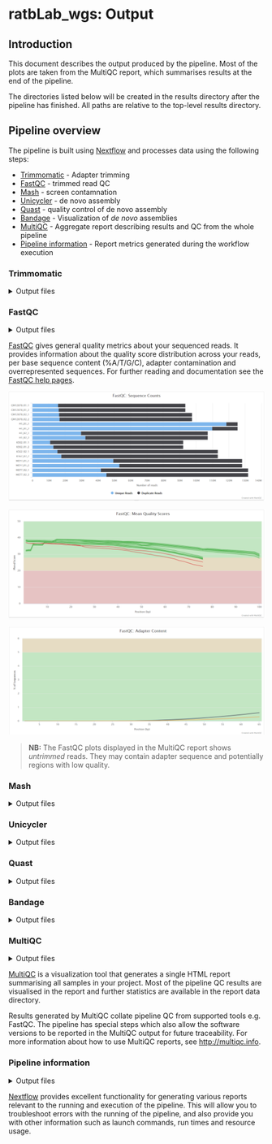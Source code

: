 # ratbLab_wgs: Output

## Introduction

This document describes the output produced by the pipeline. Most of the plots are taken from the MultiQC report, which summarises results at the end of the pipeline.

The directories listed below will be created in the results directory after the pipeline has finished. All paths are relative to the top-level results directory.

<!-- TODO nf-core: Write this documentation describing your workflow's output -->

## Pipeline overview

The pipeline is built using [Nextflow](https://www.nextflow.io/) and processes data using the following steps:

* [Trimmomatic](#trimmomatic) - Adapter trimming
* [FastQC](#fastqc) - trimmed read QC
* [Mash](#mash) - screen contamnation
* [Unicycler](#unicycler) - de novo assembly
* [Quast](#quast) - quality control of de novo assembly
* [Bandage](#bandage) - Visualization of *de novo* assemblies
* [MultiQC](#multiqc) - Aggregate report describing results and QC from the whole pipeline
* [Pipeline information](#pipeline-information) - Report metrics generated during the workflow execution

### Trimmomatic

<details markdown="1">
<summary>Output files</summary>

* `processing/trimmomatic`
    * `*{paired,unpaired}.trim_{1,2}.fastq.gz*`: Trimmed reads.
    * `*.summary`: Summary of adapter trimming.

[Trimmomatic](https://github.com/usadellab/Trimmomatic) is a software tool commonly used in bioinformatics and genomics research for quality control and preprocessing of high-throughput sequencing data, particularly from Next-Generation Sequencing (NGS) technologies. It helps to remove adapter sequences, low-quality reads, and other artifacts from raw sequencing data, resulting in cleaner and more reliable data for downstream analysis.
</details>

### FastQC

<details markdown="1">
<summary>Output files</summary>

* `processing/fastqc/`
    * `*_fastqc.html`: FastQC report containing quality metrics.
    * `*_fastqc.zip`: Zip archive containing the FastQC report, tab-delimited data file and plot images.

</details>

[FastQC](http://www.bioinformatics.babraham.ac.uk/projects/fastqc/) gives general quality metrics about your sequenced reads. It provides information about the quality score distribution across your reads, per base sequence content (%A/T/G/C), adapter contamination and overrepresented sequences. For further reading and documentation see the [FastQC help pages](http://www.bioinformatics.babraham.ac.uk/projects/fastqc/Help/).

![MultiQC - FastQC sequence counts plot](images/mqc_fastqc_counts.png)

![MultiQC - FastQC mean quality scores plot](images/mqc_fastqc_quality.png)

![MultiQC - FastQC adapter content plot](images/mqc_fastqc_adapter.png)

> **NB:** The FastQC plots displayed in the MultiQC report shows _untrimmed_ reads. They may contain adapter sequence and potentially regions with low quality.


### Mash

<details markdown="1">
<summary>Output files</summary>

* `contamination_screen/screen`
    * `*.trim_{1,2}.screen`: Mash screen output. 

[Mash](https://github.com/marbl/Mash) is a bioinformatics tool used for fast genome and metagenome distance estimation. It calculates pairwise distances between genomic sequences or metagenomic samples based on their k-mer content. Mash is commonly used to identify relatedness between genomes, classify strains, detect contamination, and perform large-scale genomic comparisons. It is known for its speed and scalability, making it useful for analyzing large datasets in a time-efficient manner.

</details>

### Unicycler

<details markdown="1">
<summary>Output files</summary>

* `assembly/unicycler`
    * `*.scafolds.fa.gz`: Genome *de novo* assemblies
    * `*.assembly.gfa.gz`: 
    * `*.unicycler.log` : Assembly logs

[Unicycler](https://github.com/rrwick/Unicycler) is a bioinformatics tool used for hybrid assembly of bacterial genomes. It combines the strengths of both de novo assembly and read mapping approaches to generate high-quality, complete genome assemblies from Illumina short reads and long-read sequencing technologies such as Oxford Nanopore or PacBio. Unicycler employs a multi-step process that involves initial assembly, read mapping, error correction, and polishing to generate a single circularized contig representing the complete genome. It is widely used in bacterial genomics research to obtain accurate and comprehensive genome assemblies.

</details>

### Quast

<details markdown="1">
<summary>Output files</summary>

* `assembly/unicycler/quast`
    * `*.`: 

[QUAST](https://github.com/ablab/quast) is a bioinformatics tool used for quality assessment of genome assemblies. It stands for "Quality Assessment Tool for Genome Assemblies" and is commonly used to evaluate the completeness, accuracy, and overall quality of assembled genomes. Quast compares the assembly to a reference genome (if available) or generates various statistics and metrics to assess factors such as assembly size, contiguity, misassemblies, gene annotation, and coverage. It provides a comprehensive analysis of genome assemblies and helps researchers assess the quality and reliability of their genomic data.

</details>

### Bandage

<details markdown="1">
<summary>Output files</summary>

* `assembly/unicycler/bandage`
    * `*.{png,svg}`: Banage image to visualize genome assemblies

[Bandage](https://rrwick.github.io/Bandage/) is a bioinformatics visualization tool used for the exploration and analysis of genome assembly graphs. It is designed specifically for visualizing and manipulating large-scale assembly graphs generated from de novo assembly methods, such as those produced by long-read sequencing technologies like PacBio or Oxford Nanopore. Bandage allows users to visualize and navigate through the complex connections and relationships within the assembly graph, aiding in the identification of structural variations, repetitive regions, and potential assembly errors. It is a valuable tool for gaining insights into the structure and organization of genomes.

</details>

### MultiQC

<details markdown="1">
<summary>Output files</summary>

* `multiqc/`
    * `multiqc_report.html`: a standalone HTML file that can be viewed in your web browser.
    * `multiqc_data/`: directory containing parsed statistics from the different tools used in the pipeline.
    * `multiqc_plots/`: directory containing static images from the report in various formats.

</details>

[MultiQC](http://multiqc.info) is a visualization tool that generates a single HTML report summarising all samples in your project. Most of the pipeline QC results are visualised in the report and further statistics are available in the report data directory.

Results generated by MultiQC collate pipeline QC from supported tools e.g. FastQC. The pipeline has special steps which also allow the software versions to be reported in the MultiQC output for future traceability. For more information about how to use MultiQC reports, see <http://multiqc.info>.

### Pipeline information

<details markdown="1">
<summary>Output files</summary>

* `pipeline_info/`
    * Reports generated by Nextflow: `execution_report.html`, `execution_timeline.html`, `execution_trace.txt` and `pipeline_dag.dot`/`pipeline_dag.svg`.
    * Reports generated by the pipeline: `pipeline_report.html`, `pipeline_report.txt` and `software_versions.yml`. The `pipeline_report*` files will only be present if the `--email` / `--email_on_fail` parameter's are used when running the pipeline.
    * Reformatted samplesheet files used as input to the pipeline: `samplesheet.valid.csv`.

</details>

[Nextflow](https://www.nextflow.io/docs/latest/tracing.html) provides excellent functionality for generating various reports relevant to the running and execution of the pipeline. This will allow you to troubleshoot errors with the running of the pipeline, and also provide you with other information such as launch commands, run times and resource usage.

